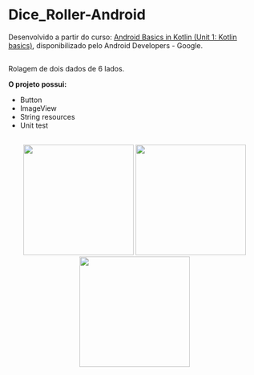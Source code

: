# Dice_Roller-Android
Desenvolvido a partir do curso: [Android Basics in Kotlin (Unit 1: Kotlin basics)](https://developer.android.com/courses/android-basics-kotlin/unit-1), disponibilizado pelo Android Developers - Google.
##
Rolagem de dois dados de 6 lados.

**O projeto possui:**

  - Button
  - ImageView
  - String resources
  - Unit test
##

<div align="center">
  <img src="https://github.com/DiogoMontalvao/Dice_Roller-Android/assets/109600744/a69cabae-8b98-4c61-8a81-3af3570ca06e" width="220">
  <img src="https://github.com/DiogoMontalvao/Dice_Roller-Android/assets/109600744/ee199a73-cfb1-44c7-af00-9929821efc7a" width="220">
  <img src="https://github.com/DiogoMontalvao/Dice_Roller-Android/assets/109600744/72624f04-4f3d-4feb-b8ea-85caac473b8f" width="220">
</div>
